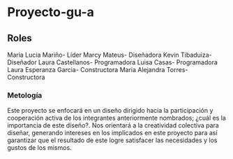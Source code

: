# Proyecto-gu-a
## Roles
Maria Lucia Mariño- Líder
Marcy Mateus- Diseñadora
Kevin Tibaduiza- Diseñador
Laura Castellanos- Programadora
Luisa Casas- Programadora
Laura Esperanza Garcia- Constructora
Maria Alejandra Torres- Constructora
### Metología
Este proyecto se enfocará en un diseño dirigido hacia la participación y cooperación activa de los integrantes anteriormente nombrados; ¿cuál es la importancia de este diseño?. Nos orientará a la creatividad colectiva para diseñar, generando intereses en los implicados en este proyecto para así garantizar que el resultado de este logre satisfacer las necesidades y los gustos de los mismos.
